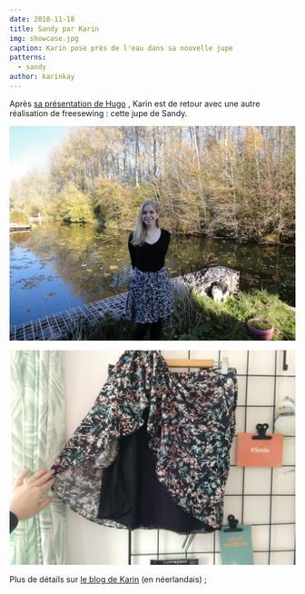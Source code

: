 ```yaml
---
date: 2018-11-18
title: Sandy par Karin
img: showcase.jpg
caption: Karin pose près de l'eau dans sa nouvelle jupe
patterns:
  - sandy
author: karinkay
---
```


Après [sa présentation de Hugo](/showcase/hugo-by-karin) , Karin est de retour avec une autre réalisation de freesewing : cette jupe de Sandy.

![Une autre vue](view2.jpg)

![Une vue de la doublure](view3.jpg)

Plus de détails sur [le blog de Karin](https://www.karinkay.nl/sandy-een-gratis-patroon-voor-een-cirkelrok-op-maat/) (en néerlandais) ;

